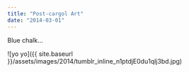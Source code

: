 ```yaml
---
title: "Post-cargol Art"
date: "2014-03-01"
---
```


Blue chalk…

![yo yo]({{ site.baseurl }}/assets/images/2014/tumblr_inline_n1ptdjE0du1qlj3bd.jpg)

